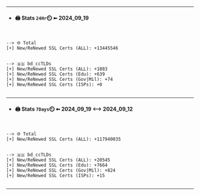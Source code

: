 

---
- #### 🖨️ **Stats** `24Hr`⏲️ ➼ 2024_09_19
```console


--> 🌐 Total
[+] New/ReNewed SSL Certs (ALL): +13445546


--> 🇧🇩 bd_ccTLDs
[+] New/ReNewed SSL Certs (ALL): +1883
[+] New/ReNewed SSL Certs (Edu): +639
[+] New/ReNewed SSL Certs (Gov|Mil): +74
[+] New/ReNewed SSL Certs (ISPs): +0


```

---
- #### 🖨️ **Stats** `7Days`⏲️ ➼ 2024_09_19 <--> 2024_09_12
```console


--> 🌐 Total
[+] New/ReNewed SSL Certs (ALL): +117940035


--> 🇧🇩 bd_ccTLDs
[+] New/ReNewed SSL Certs (ALL): +20545
[+] New/ReNewed SSL Certs (Edu): +7664
[+] New/ReNewed SSL Certs (Gov|Mil): +824
[+] New/ReNewed SSL Certs (ISPs): +15


```

---

